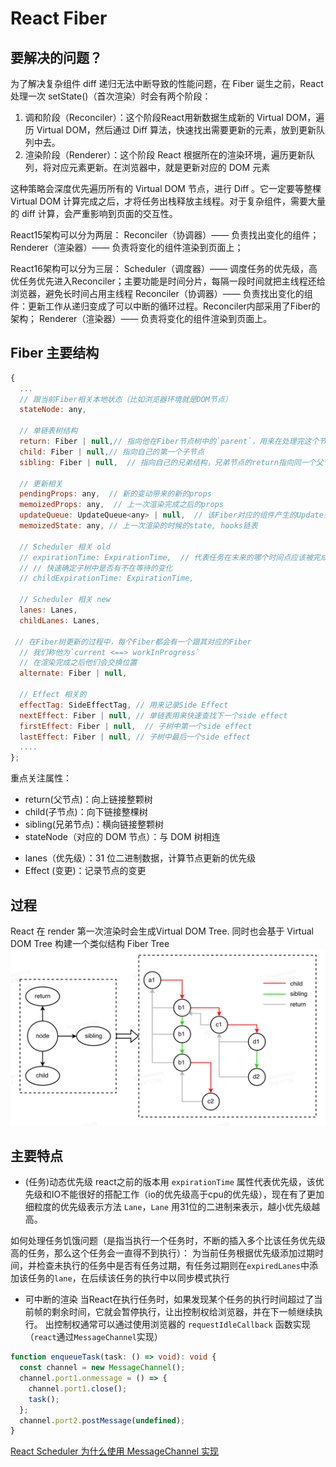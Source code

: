 # React Fiber

## 要解决的问题？
为了解决复杂组件 diff 递归无法中断导致的性能问题，在 Fiber 诞生之前，React 处理一次 setState()（首次渲染）时会有两个阶段：

1. 调和阶段（Reconciler）：这个阶段React用新数据生成新的 Virtual DOM，遍历 Virtual DOM，然后通过 Diff 算法，快速找出需要更新的元素，放到更新队列中去。
2. 渲染阶段（Renderer）：这个阶段 React 根据所在的渲染环境，遍历更新队列，将对应元素更新。在浏览器中，就是更新对应的 DOM 元素

这种策略会深度优先遍历所有的 Virtual DOM 节点，进行 Diff 。它一定要等整棵 Virtual DOM 计算完成之后，才将任务出栈释放主线程。对于复杂组件，需要大量的 diff 计算，会严重影响到页面的交互性。

React15架构可以分为两层：
Reconciler（协调器）—— 负责找出变化的组件；
Renderer（渲染器）—— 负责将变化的组件渲染到页面上；

React16架构可以分为三层：
Scheduler（调度器）—— 调度任务的优先级，高优任务优先进入Reconciler；主要功能是时间分片，每隔一段时间就把主线程还给浏览器，避免长时间占用主线程
Reconciler（协调器）—— 负责找出变化的组件：更新工作从递归变成了可以中断的循环过程。Reconciler内部采用了Fiber的架构；
Renderer（渲染器）—— 负责将变化的组件渲染到页面上。

## Fiber 主要结构
```js
{
  ...
  // 跟当前Fiber相关本地状态（比如浏览器环境就是DOM节点）
  stateNode: any,
    
  // 单链表树结构
  return: Fiber | null,// 指向他在Fiber节点树中的`parent`，用来在处理完这个节点之后向上返回
  child: Fiber | null,// 指向自己的第一个子节点
  sibling: Fiber | null,  // 指向自己的兄弟结构，兄弟节点的return指向同一个父节点

  // 更新相关
  pendingProps: any,  // 新的变动带来的新的props
  memoizedProps: any,  // 上一次渲染完成之后的props
  updateQueue: UpdateQueue<any> | null,  // 该Fiber对应的组件产生的Update会存放在这个队列里面
  memoizedState: any, // 上一次渲染的时候的state, hooks链表
    
  // Scheduler 相关 old
  // expirationTime: ExpirationTime,  // 代表任务在未来的哪个时间点应该被完成，不包括他的子树产生的任务
  // // 快速确定子树中是否有不在等待的变化
  // childExpirationTime: ExpirationTime,

  // Scheduler 相关 new
  lanes: Lanes,
  childLanes: Lanes,
    
 // 在Fiber树更新的过程中，每个Fiber都会有一个跟其对应的Fiber
  // 我们称他为`current <==> workInProgress`
  // 在渲染完成之后他们会交换位置
  alternate: Fiber | null,

  // Effect 相关的
  effectTag: SideEffectTag, // 用来记录Side Effect
  nextEffect: Fiber | null, // 单链表用来快速查找下一个side effect
  firstEffect: Fiber | null,  // 子树中第一个side effect
  lastEffect: Fiber | null, // 子树中最后一个side effect
  ....
};
```

重点关注属性：
- return(父节点)：向上链接整颗树
- child(子节点)：向下链接整棵树
- sibling(兄弟节点)：横向链接整颗树
- stateNode（对应的 DOM 节点）：与 DOM 树相连
<!-- - expirationTime (到期时间)：计算节点更新的优先级 old -->
- lanes（优先级）：31 位二进制数据，计算节点更新的优先级
- Effect (变更)：记录节点的变更

## 过程
React 在 render 第一次渲染时会生成Virtual DOM Tree. 同时也会基于 Virtual DOM Tree 构建一个类似结构 Fiber Tree
![Fiber tree](./img/fiber-tree.png)

## 主要特点

- (任务)动态优先级
react之前的版本用 `expirationTime` 属性代表优先级，该优先级和IO不能很好的搭配工作（io的优先级高于cpu的优先级），现在有了更加细粒度的优先级表示方法 `Lane`，`Lane` 用31位的二进制来表示，越小优先级越高。

如何处理任务饥饿问题（是指当执行一个任务时，不断的插入多个比该任务优先级高的任务，那么这个任务会一直得不到执行）：
为当前任务根据优先级添加过期时间，并检查未执行的任务中是否有任务过期，有任务过期则在`expiredLanes`中添加该任务的`lane`，在后续该任务的执行中以同步模式执行

- 可中断的渲染
当React在执行任务时，如果发现某个任务的执行时间超过了当前帧的剩余时间，它就会暂停执行，让出控制权给浏览器，并在下一帧继续执行。
出控制权通常可以通过使用浏览器的 `requestIdleCallback` 函数实现（`react`通过`MessageChannel`实现）
```ts
function enqueueTask(task: () => void): void {
  const channel = new MessageChannel();
  channel.port1.onmessage = () => {
    channel.port1.close();
    task();
  };
  channel.port2.postMessage(undefined);
}
```

[React Scheduler 为什么使用 MessageChannel 实现](./芝麻.md)
